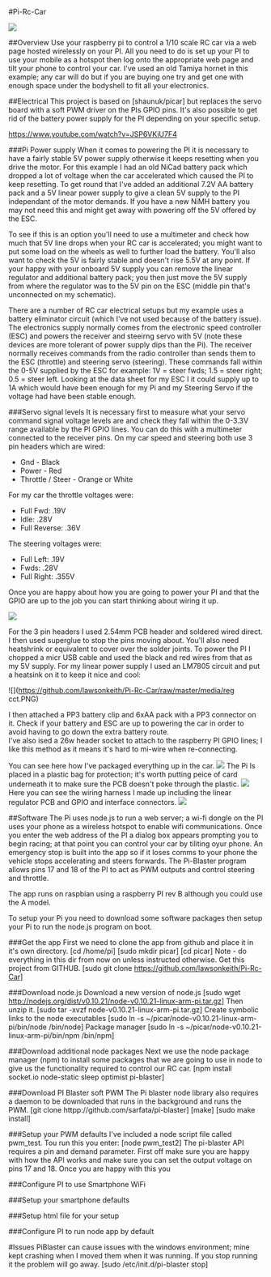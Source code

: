 #Pi-Rc-Car

![](https://github.com/lawsonkeith/Pi-Rc-Car/raw/master/media/DSC_0216.jpg)

##Overview
Use your raspberry pi to control a 1/10 scale RC car via a web page hosted wirelessly on your PI.  All you need to do is set up your PI to use your mobile as a hotspot then log onto the appropriate web page and tilt your phone to control your car.  I've used an old Tamiya hornet in this example; any car will do but if you are buying one try and get one with enough space under the bodyshell to fit all your electronics.

##Electrical
This project is based on [shaunuk/picar] but replaces the servo board with a soft PWM driver on the PIs GPIO pins.  It's also possible to get rid of the battery power supply for the PI depending on your specific setup.

https://www.youtube.com/watch?v=JSP6VKiU7F4

###Pi Power supply
When it comes to powering the PI it is necessary to have a fairly stable 5V power supply otherwise it keeps resetting when you drive the motor.  For this example I had an old NiCad battery pack which dropped a lot of voltage when the car accelerated which caused the PI to keep resetting.  To get round that I've added an additional 7.2V AA battery pack and a 5V linear power supply to give a clean 5V supply to the PI independant of the motor demands.  If you have a new NiMH battery you may not need this and might get away with powering off the 5V offered by the ESC.  

To see if this is an option you'll need to use a multimeter and check how much that 5V line drops when your RC car is accelerated; you might want to put some load on the wheels as well to further load the battery.  You'll also want to check the 5V is fairly stable and doesn't rise 5.5V at any point.  If your happy with your onboard 5V supply you can remove the linear regulator and additional battery pack; you then just move the 5V supply from where the regulator was to the 5V pin on the ESC (middle pin that's unconnected on my schematic).

There are a number of RC car electrical setups but my example uses a battery eliminator circuit (which I've not used because of the battery issue).  The electronics supply normally comes from the electronic speed controller (ESC) and powers the receiver and steeirng servo with 5V (note these devices are more tolerant of power supply dips than the Pi).  The receiver normally receives commands from the radio controller than sends them to the ESC (throttle) and steering servo (steering).  These commands fall within the 0-5V supplied by the ESC for example: 1V = steer fwds; 1.5 = steer right; 0.5 = steer left.  Looking at the data sheet for my ESC I it could supply up to 1A which would have been enough for my Pi and my Steering Servo if the voltage had have been stable enough.

###Servo signal levels
It is necessary first to measure what your servo command signal voltage levels are and check they fall within the 0-3.3V range available by the PI GPIO lines.  You can do this with a multimeter connected to the receiver pins.  On my car speed and steering both use 3 pin headers which are wired:
<ul>
<li>Gnd - Black</li>
<li>Power - Red</li>
<li>Throttle / Steer - Orange or White</li>
</ul>

For my car the throttle voltages were:
<ul>
<li>Full Fwd:     .19V</li>
<li>Idle:         .28V</li>
<li>Full Reverse: .36V</li>
</ul>

The steering voltages were:
<ul>
<li>Full Left:    .19V</li>
<li>Fwds:         .28V</li>
<li>Full Right:   .355V</li>
</ul>

Once you are happy about how you are going to power your PI and that the GPIO are up to the job you can start thinking about wiring it up.

![](https://github.com/lawsonkeith/Pi-Rc-Car/raw/master/media/picar_scematic.PNG)

For the 3 pin headers I used 2.54mm PCB header and soldered wired direct.  I then used superglue to stop the pins moving about.  You'll also need heatshrink or equivalent to cover over the solder joints.
To power the PI I chopped a micr USB cable and used the black and red wires from that as my 5V supply.
For my linear power supply I used an LM7805 circuit and put a heatsink on it to keep it nice and cool:

![](https://github.com/lawsonkeith/Pi-Rc-Car/raw/master/media/reg cct.PNG)

I then attached a PP3 battery clip and 6xAA pack with a PP3 connector on it.
Check if your battery and ESC are up to powering the car in order to avoid having to go down the extra battery route.  
I've also ised a 26w header socket to attach to the raspberry PI GPIO lines; I like this method as it means it's hard to mi-wire when re-connecting.

You can see here how I've packaged everything up in the car.
![](https://github.com/lawsonkeith/Pi-Rc-Car/raw/master/media/DSC_0219.jpg)
The Pi Is placed in a plastic bag for protection; it's worth putting peice of card underneath it to make sure the PCB doesn't poke through the plastic.
![](https://github.com/lawsonkeith/Pi-Rc-Car/raw/master/media/DSC_0220.jpg)
Here you can see the wiring harness I made up including the linear regulator PCB and GPIO and interface connectors.
![](https://github.com/lawsonkeith/Pi-Rc-Car/raw/master/media/DSC_0221.jpg)

##Software 
The Pi uses node.js to run a web server; a wi-fi dongle on the PI uses your phone as a wireless hotspot to enable wifi communications.  Once you enter the web address of the PI a dialog box appears prompting you to begin racing; at that point you can control your car by tiliting oyur phone.  An emergency stop is built into the app so if it loses comms to your phone the vehicle stops accelerating and steers forwards.  The Pi-Blaster program allows pins 17 and 18 of the PI to act as PWM outputs and control steering and throttle.

The app runs on raspbian using a raspberry PI rev B although you could use the A model.  

To setup your Pi you need to download some software packages then setup your Pi to run the node.js program on boot.

###Get the app 
First we need to clone the app from github and place it in it's own directory.
[cd /home/pi]
[sudo mkdir picar]
[cd picar]
Note - do everything in this dir from now on unless instructed otherwise.
Get this project from GITHUB.
[sudo git clone https://github.com/lawsonkeith/Pi-Rc-Car]

###Download node.js
Download a new version of node.js
[sudo wget http://nodejs.org/dist/v0.10.21/node-v0.10.21-linux-arm-pi.tar.gz]
Then unzip it.
[sudo tar -xvzf node-v0.10.21-linux-arm-pi.tar.gz]
Create symbolic links to the node executables
[sudo ln -s ~/picar/node-v0.10.21-linux-arm-pi/bin/node /bin/node]
Package manager
[sudo ln -s ~/picar/node-v0.10.21-linux-arm-pi/bin/npm  /bin/npm]


###Download additional node packages
Next we use the node package manager (npm) to install some packages that we are going to use in node to give us the functionality required to control our RC car.
[npm install socket.io node-static sleep optimist pi-blaster]

###Download PI Blaster soft PWM
The Pi blaster node library also requires a daemon to be downloaded that runs in the background and runs the PWM.
[git clone httpp://github.com/sarfata/pi-blaster]
[make]
[sudo make install]

###Setup your PWM defaults
I've included a node script file called pwm_test.  Tou run this you enter:
[node pwm_test2]
The pi-blaster API requires a pin and demand parameter.  First off make sure you are happy
with how the API works and make sure you can set the output voltage on pins 17 and 18.
Once you are happy with this you 

###Configure PI to use Smartphone WiFi

###Setup your smartphone defaults

###Setup html file for your setup

###Configure PI to run node app by default

#Issues
PiBlaster can cause issues with the windows environment; mine kept crashing when I moved them when it was running.  If you stop running it the problem will go away.
[sudo /etc/init.d/pi-blaster stop]
